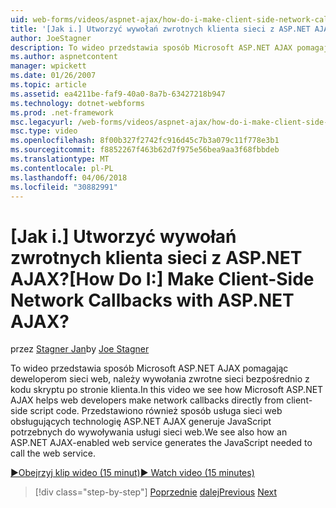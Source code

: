 ```yaml
---
uid: web-forms/videos/aspnet-ajax/how-do-i-make-client-side-network-callbacks-with-aspnet-ajax
title: '[Jak i.] Utworzyć wywołań zwrotnych klienta sieci z ASP.NET AJAX? | Microsoft Docs'
author: JoeStagner
description: To wideo przedstawia sposób Microsoft ASP.NET AJAX pomagając deweloperom sieci web, należy wywołania zwrotne sieci bezpośrednio z kodu skryptu po stronie klienta. Przedstawiono również sposób ASP.NET...
ms.author: aspnetcontent
manager: wpickett
ms.date: 01/26/2007
ms.topic: article
ms.assetid: ea4211be-faf9-40a0-8a7b-63427218b947
ms.technology: dotnet-webforms
ms.prod: .net-framework
msc.legacyurl: /web-forms/videos/aspnet-ajax/how-do-i-make-client-side-network-callbacks-with-aspnet-ajax
msc.type: video
ms.openlocfilehash: 8f00b327f2742fc916d45c7b3a079c11f778e3b1
ms.sourcegitcommit: f8852267f463b62d7f975e56bea9aa3f68fbbdeb
ms.translationtype: MT
ms.contentlocale: pl-PL
ms.lasthandoff: 04/06/2018
ms.locfileid: "30882991"
---
```

<a name="how-do-i-make-client-side-network-callbacks-with-aspnet-ajax"></a><span data-ttu-id="484c2-105">[Jak i.] Utworzyć wywołań zwrotnych klienta sieci z ASP.NET AJAX?</span><span class="sxs-lookup"><span data-stu-id="484c2-105">[How Do I:] Make Client-Side Network Callbacks with ASP.NET AJAX?</span></span>
====================
<span data-ttu-id="484c2-106">przez [Stagner Jan](https://github.com/JoeStagner)</span><span class="sxs-lookup"><span data-stu-id="484c2-106">by [Joe Stagner](https://github.com/JoeStagner)</span></span>

<span data-ttu-id="484c2-107">To wideo przedstawia sposób Microsoft ASP.NET AJAX pomagając deweloperom sieci web, należy wywołania zwrotne sieci bezpośrednio z kodu skryptu po stronie klienta.</span><span class="sxs-lookup"><span data-stu-id="484c2-107">In this video we see how Microsoft ASP.NET AJAX helps web developers make network callbacks directly from client-side script code.</span></span> <span data-ttu-id="484c2-108">Przedstawiono również sposób usługa sieci web obsługujących technologię ASP.NET AJAX generuje JavaScript potrzebnych do wywoływania usługi sieci web.</span><span class="sxs-lookup"><span data-stu-id="484c2-108">We see also how an ASP.NET AJAX-enabled web service generates the JavaScript needed to call the web service.</span></span>

[<span data-ttu-id="484c2-109">&#9654;Obejrzyj klip wideo (15 minut)</span><span class="sxs-lookup"><span data-stu-id="484c2-109">&#9654; Watch video (15 minutes)</span></span>](https://channel9.msdn.com/Blogs/ASP-NET-Site-Videos/how-do-i-make-client-side-network-callbacks-with-aspnet-ajax)

> [!div class="step-by-step"]
> <span data-ttu-id="484c2-110">[Poprzednie](how-do-i-implement-dynamic-partial-page-updates-with-aspnet-ajax.md)
> [dalej](how-do-i-add-aspnet-ajax-features-to-an-existing-web-application.md)</span><span class="sxs-lookup"><span data-stu-id="484c2-110">[Previous](how-do-i-implement-dynamic-partial-page-updates-with-aspnet-ajax.md)
[Next](how-do-i-add-aspnet-ajax-features-to-an-existing-web-application.md)</span></span>
